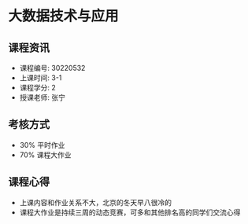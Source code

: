 # 大数据技术与应用

## 课程资讯
- 课程编号: 30220532  
- 上课时间: 3-1
- 课程学分: 2
- 授课老师: 张宁
  
## 考核方式
- 30% 平时作业
- 70% 课程大作业
  
## 课程心得
- 上课内容和作业关系不大，北京的冬天早八很冷的
- 课程大作业是持续三周的动态竞赛，可多和其他排名高的同学们交流心得
